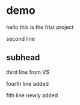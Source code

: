 # demo

hello this is the frist project

second line

## subhead

third line from VS  

fourth line added

fith line newly added

